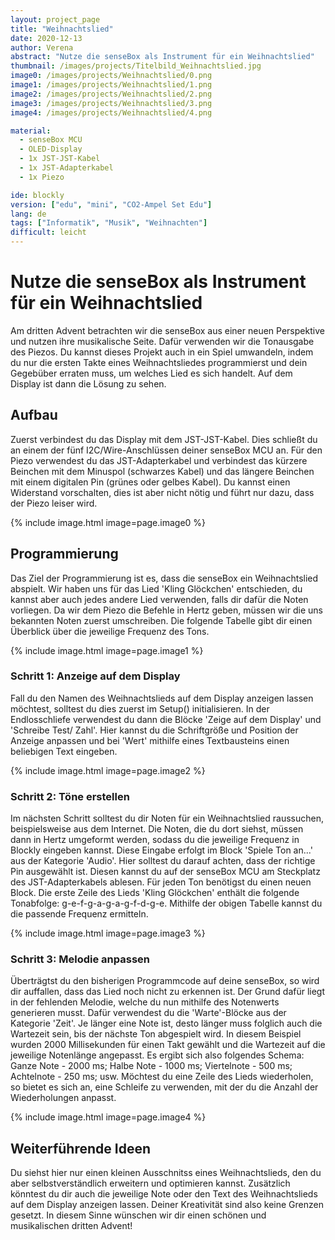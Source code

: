 ```yaml
---
layout: project_page
title: "Weihnachtslied"
date: 2020-12-13
author: Verena
abstract: "Nutze die senseBox als Instrument für ein Weihnachtslied"
thumbnail: /images/projects/Titelbild_Weihnachtslied.jpg
image0: /images/projects/Weihnachtslied/0.png
image1: /images/projects/Weihnachtslied/1.png
image2: /images/projects/Weihnachtslied/2.png
image3: /images/projects/Weihnachtslied/3.png
image4: /images/projects/Weihnachtslied/4.png

material:
  - senseBox MCU
  - OLED-Display
  - 1x JST-JST-Kabel
  - 1x JST-Adapterkabel
  - 1x Piezo

ide: blockly
version: ["edu", "mini", "CO2-Ampel Set Edu"]
lang: de
tags: ["Informatik", "Musik", "Weihnachten"]
difficult: leicht
---
```


<head><title>Weihnachtslied</title></head>

# Nutze die senseBox als Instrument für ein Weihnachtslied

Am dritten Advent betrachten wir die senseBox aus einer neuen Perspektive und nutzen ihre musikalische Seite. Dafür verwenden wir die Tonausgabe des Piezos. Du kannst dieses Projekt auch in ein Spiel umwandeln, indem du nur die ersten Takte eines Weihnachtsliedes programmierst und dein Gegebüber erraten muss, um welches Lied es sich handelt. Auf dem Display ist dann die Lösung zu sehen.

## Aufbau

Zuerst verbindest du das Display mit dem JST-JST-Kabel. Dies schließt du an einem der fünf I2C/Wire-Anschlüssen deiner senseBox MCU an. Für den Piezo verwendest du das JST-Adapterkabel und verbindest das kürzere Beinchen mit dem Minuspol (schwarzes Kabel) und das längere Beinchen mit einem digitalen Pin (grünes oder gelbes Kabel). Du kannst einen Widerstand vorschalten, dies ist aber nicht nötig und führt nur dazu, dass der Piezo leiser wird.

{% include image.html image=page.image0 %}

## Programmierung

Das Ziel der Programmierung ist es, dass die senseBox ein Weihnachtslied abspielt. Wir haben uns für das Lied 'Kling Glöckchen' entschieden, du kannst aber auch jedes andere Lied verwenden, falls dir dafür die Noten vorliegen. Da wir dem Piezo die Befehle in Hertz geben, müssen wir die uns bekannten Noten zuerst umschreiben. Die folgende Tabelle gibt dir einen Überblick über die jeweilige Frequenz des Tons.

{% include image.html image=page.image1 %}

### Schritt 1: Anzeige auf dem Display

Fall du den Namen des Weihnachtslieds auf dem Display anzeigen lassen möchtest, solltest du dies zuerst im Setup() initialisieren. In der Endlosschliefe verwendest du dann die Blöcke 'Zeige auf dem Display' und 'Schreibe Test/ Zahl'. Hier kannst du die Schriftgröße und Position der Anzeige anpassen und bei 'Wert' mithilfe eines Textbausteins einen beliebigen Text eingeben.

{% include image.html image=page.image2 %}

### Schritt 2: Töne erstellen

Im nächsten Schritt solltest du dir Noten für ein Weihnachtslied raussuchen, beispielsweise aus dem Internet. Die Noten, die du dort siehst, müssen dann in Hertz umgeformt werden, sodass du die jeweilige Frequenz in Blockly eingeben kannst. Diese Eingabe erfolgt im Block 'Spiele Ton an...' aus der Kategorie 'Audio'. Hier solltest du darauf achten, dass der richtige Pin ausgewählt ist. Diesen kannst du auf der senseBox MCU am Steckplatz des JST-Adapterkabels ablesen. Für jeden Ton benötigst du einen neuen Block. Die erste Zeile des Lieds 'Kling Glöckchen' enthält die folgende Tonabfolge: g-e-f-g-a-g-a-g-f-d-g-e. Mithilfe der obigen Tabelle kannst du die passende Frequenz ermitteln.

{% include image.html image=page.image3 %}

### Schritt 3: Melodie anpassen

Überträgtst du den bisherigen Programmcode auf deine senseBox, so wird dir auffallen, dass das Lied noch nicht zu erkennen ist. Der Grund dafür liegt in der fehlenden Melodie, welche du nun mithilfe des Notenwerts generieren musst. Dafür verwendest du die 'Warte'-Blöcke aus der Kategorie 'Zeit'. Je länger eine Note ist, desto länger muss folglich auch die Wartezeit sein, bis der nächste Ton abgespielt wird. In diesem Beispiel wurden 2000 Millisekunden für einen Takt gewählt und die Wartezeit auf die jeweilige Notenlänge angepasst. Es ergibt sich also folgendes Schema: Ganze Note - 2000 ms; Halbe Note - 1000 ms; Viertelnote - 500 ms; Achtelnote - 250 ms; usw. Möchtest du eine Zeile des Lieds wiederholen, so bietet es sich an, eine Schleife zu verwenden, mit der du die Anzahl der Wiederholungen anpasst.

{% include image.html image=page.image4 %}

## Weiterführende Ideen

Du siehst hier nur einen kleinen Ausschnitss eines Weihnachtslieds, den du aber selbstverständlich erweitern und optimieren kannst. Zusätzlich könntest du dir auch die jeweilige Note oder den Text des Weihnachtslieds auf dem Display anzeigen lassen. Deiner Kreativität sind also keine Grenzen gesetzt.
In diesem Sinne wünschen wir dir einen schönen und musikalischen dritten Advent!
